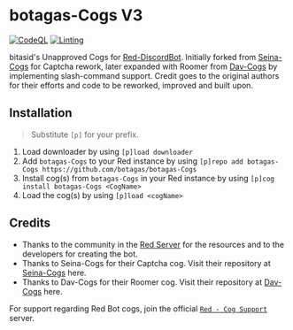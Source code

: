 # botagas-Cogs V3

[![CodeQL](https://github.com/botagas/botagas-Cogs/actions/workflows/codeql-analysis.yml/badge.svg)](https://github.com/botagas/botagas-Cogs/blob/main/.github/workflows/codeql-analysis.yml) [![Linting](https://github.com/botagas/botagas-Cogs/actions/workflows/tests.yml/badge.svg)](https://github.com/botagas/botagas-Cogs/blob/main/.github/workflows/tests.yml) 

bitasid's Unapproved Cogs for [Red-DiscordBot](https://github.com/Cog-Creators/Red-DiscordBot/). Initially forked from [Seina-Cogs](https://github.com/japandotorg/Seina-Cogs) for Captcha rework, later expanded with Roomer from [Dav-Cogs](https://github.com/Dav-Git/Dav-Cogs) by implementing slash-command support. Credit goes to the original authors for their efforts and code to be reworked, improved and built upon.

## Installation
> Substitute `[p]` for your prefix.
1. Load downloader by using `[p]load downloader`
2. Add `botagas-Cogs` to your Red instance by using `[p]repo add botagas-Cogs https://github.com/botagas/botagas-Cogs`
3. Install cog(s) from `botagas-Cogs` in your Red instance by using `[p]cog install botagas-Cogs <CogName>`
4. Load the cog(s) by using `[p]load <cogName>`


## Credits
- Thanks to the community in the [Red Server](https://discord.gg/red) for the resources and to the developers for creating the bot.
- Thanks to Seina-Cogs for their Captcha cog. Visit their repository at [Seina-Cogs](https://github.com/japandotorg/Seina-Cogs) here.
- Thanks to Dav-Cogs for their Roomer cog. Visit their repository at [Dav-Cogs](https://github.com/Dav-Git/Dav-Cogs) here.

For support regarding Red Bot cogs, join the official [`Red - Cog Support`](https://discord.gg/GET4DVk) server. 
